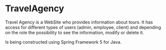 # TravelAgency

Travel Agency is a WebSite who provides information about tours. It has access for different types of users (admin, employee, client)
and depending on the role the possibility to see the information, modify or delete it. 

Is being constructed using Spring Framework 5 for Java.

